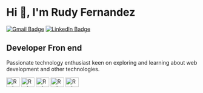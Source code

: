 # Hi 👋, I'm Rudy Fernandez

[![Gmail Badge](https://img.shields.io/badge/-rudyfernandez2002@gmail.com-00875f?style=flat&logo=Gmail&logoColor=white)](mailto:rudyfernandez2002@gmail.com)
[![LinkedIn Badge](https://img.shields.io/badge/-Rudy%20Fernandez-00875f?style=flat&logo=Linkedin&logoColor=white&link=https://www.linkedin.com/in/rudy-fernandez-75a056223/)](https://www.linkedin.com/in/rudy-fernandez-75a056223/)

Developer Fron end 
--
Passionate technology enthusiast keen on exploring and learning about web development and other technologies.
<div style='display: inline;'>
  <img align="center" alt="Rudy-javascript" height="25" width="35" src="https://cdn.jsdelivr.net/gh/devicons/devicon@latest/icons/javascript/javascript-original.svg" />
  <img align="center" alt="Rudy-react" height="25" width="35" src="https://cdn.jsdelivr.net/gh/devicons/devicon@latest/icons/react/react-original.svg" />
  <img align="center" alt="Rudy-php" height="25" width="35" src="https://cdn.jsdelivr.net/gh/devicons/devicon@latest/icons/php/php-original.svg" />
  <img align="center" alt="Rudy-html" height="25" width="35" src="https://cdn.jsdelivr.net/gh/devicons/devicon@latest/icons/html5/html5-original.svg" />
  <img align="center" alt="Rudy-css" height="25" width="35" src="https://cdn.jsdelivr.net/gh/devicons/devicon@latest/icons/css3/css3-original.svg" />
</div>
